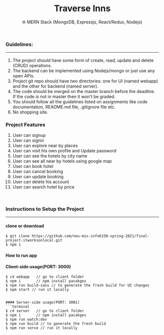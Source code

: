 <h1 align="center">
       Traverse Inns <br>
</h1>
<p align="center">
🌐 MERN Stack (MongoDB, Expressjs, React/Redux, Nodejs)<br>
</p><br>

### Guidelines: <hr>

1. The project should have some form of create, read, update and delete (CRUD) operations.
2. The backend can be implemented using Nodejs/mongo or just use any open APIs.
3. Project git repo should have two directories: one for UI (named webapp) and the other for backend (named server).
4. The code should be merged on the master branch before the deadline. If the code is not in master then it won't be graded.
5. You should follow all the guidelines listed on assignments like code documentation, README.md file, .gitignore file etc.
6. No shopping site.
### Project Features
1. User can signup
2. User can signin
3. User can explore near by places
4. User can visit his own profile and Update password
5. User can see the hotels by city name
6. User can see all near by hotels using google map
7. User can book hotel
8. User can cancel booking
9. User can update booking 
10. User can delete his account
11. User can search hotel by price
<br>


### Instructions to Setup the Project <hr>

#### clone or download
```terminal
$ git clone https://github.com/neu-mis-info6150-spring-2021/final-project-itworksonlocal.git 
$ npm i
```
#### How to run app

#### Client-side usage(PORT: 3000)
```terminal
$ cd webapp   // go to client folder
$ npm i       // npm install pacakges
$ npm run build-sass // to generate the fresh build for UI changes
$ npm start // run it locally


#### Server-side usage(PORT: 3001)
```terminal
$ cd server   // go to client folder
$ npm i       // npm install pacakges
$ npm run watch:dev 
$ npm run build // to generate the fresh build
$ npm run serve // run it locally
